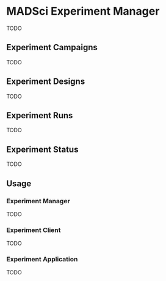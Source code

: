 # MADSci Experiment Manager

TODO

## Experiment Campaigns

TODO

## Experiment Designs

TODO

## Experiment Runs

TODO

## Experiment Status

TODO

## Usage

### Experiment Manager

TODO

### Experiment Client

TODO

### Experiment Application

TODO
